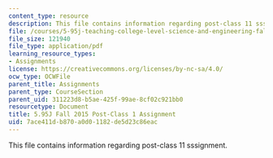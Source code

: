 ```yaml
---
content_type: resource
description: This file contains information regarding post-class 11 sssignment.
file: /courses/5-95j-teaching-college-level-science-and-engineering-fall-2015/7ace411db870a0d01182de5d23c86eac_MIT5_95JF15_Assignment11.pdf
file_size: 121940
file_type: application/pdf
learning_resource_types:
- Assignments
license: https://creativecommons.org/licenses/by-nc-sa/4.0/
ocw_type: OCWFile
parent_title: Assignments
parent_type: CourseSection
parent_uid: 311223d8-b5ae-425f-99ae-8cf02c921bb0
resourcetype: Document
title: 5.95J Fall 2015 Post-Class 1 Assignment
uid: 7ace411d-b870-a0d0-1182-de5d23c86eac
---
```

This file contains information regarding post-class 11 sssignment.